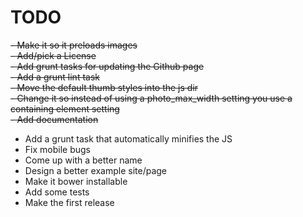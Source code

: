 TODO
====

~~- Make it so it preloads images~~  
~~- Add/pick a License~~  
~~- Add grunt tasks for updating the Github page~~  
~~- Add a grunt lint task~~  
~~- Move the default thumb styles into the js dir~~  
~~- Change it so instead of using a photo_max_width setting you use a containing element setting~~  
~~- Add documentation~~
- Add a grunt task that automatically minifies the JS
- Fix mobile bugs
- Come up with a better name
- Design a better example site/page
- Make it bower installable
- Add some tests
- Make the first release
